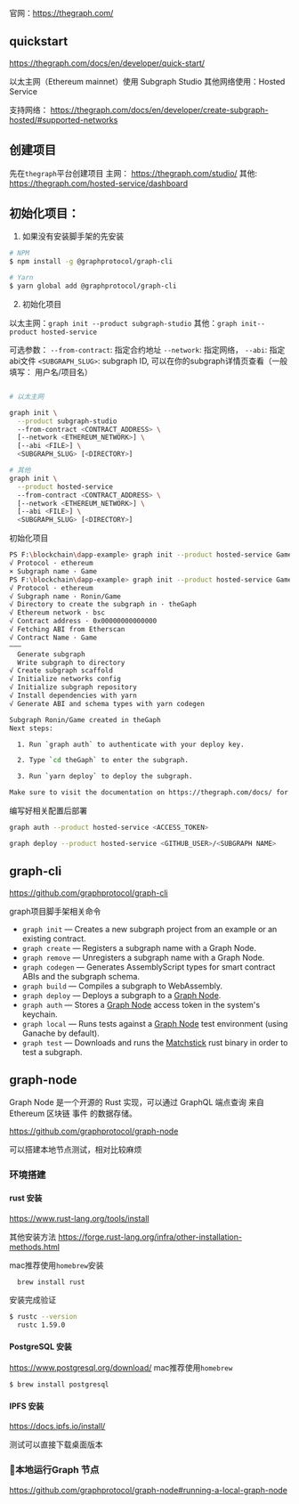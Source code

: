 
官网：https://thegraph.com/

## quickstart

https://thegraph.com/docs/en/developer/quick-start/

以太主网（Ethereum mainnet）使用 Subgraph Studio
其他网络使用：Hosted Service

支持网络：
https://thegraph.com/docs/en/developer/create-subgraph-hosted/#supported-networks

## 创建项目

先在`thegraph`平台创建项目
主网： https://thegraph.com/studio/
其他: https://thegraph.com/hosted-service/dashboard

## 初始化项目：

1. 如果没有安装脚手架的先安装

```bash
# NPM
$ npm install -g @graphprotocol/graph-cli

# Yarn
$ yarn global add @graphprotocol/graph-cli

```

2. 初始化项目

以太主网：`graph init --product subgraph-studio`
其他：`graph init--product hosted-service`

可选参数：
`--from-contract`: 指定合约地址
`--network`: 指定网络，
`--abi`: 指定abi文件
`<SUBGRAPH_SLUG>`: subgraph ID, 可以在你的subgraph详情页查看（一般填写： 用户名/项目名）

```bash

# 以太主网

graph init \
  --product subgraph-studio
  --from-contract <CONTRACT_ADDRESS> \
  [--network <ETHEREUM_NETWORK>] \
  [--abi <FILE>] \
  <SUBGRAPH_SLUG> [<DIRECTORY>]

# 其他
graph init \
  --product hosted-service
  --from-contract <CONTRACT_ADDRESS> \
  [--network <ETHEREUM_NETWORK>] \
  [--abi <FILE>] \
  <SUBGRAPH_SLUG> [<DIRECTORY>]

```

初始化项目

```bash
PS F:\blockchain\dapp-example> graph init --product hosted-service Game
√ Protocol · ethereum
× Subgraph name · Game
PS F:\blockchain\dapp-example> graph init --product hosted-service Game
√ Protocol · ethereum
√ Subgraph name · Ronin/Game
√ Directory to create the subgraph in · theGaph
√ Ethereum network · bsc
√ Contract address · 0x00000000000000
√ Fetching ABI from Etherscan
√ Contract Name · Game
———
  Generate subgraph
  Write subgraph to directory
√ Create subgraph scaffold
√ Initialize networks config
√ Initialize subgraph repository
√ Install dependencies with yarn
√ Generate ABI and schema types with yarn codegen

Subgraph Ronin/Game created in theGaph
Next steps:

  1. Run `graph auth` to authenticate with your deploy key.

  2. Type `cd theGaph` to enter the subgraph.

  3. Run `yarn deploy` to deploy the subgraph.

Make sure to visit the documentation on https://thegraph.com/docs/ for further information.
```

编写好相关配置后部署

```bash
graph auth --product hosted-service <ACCESS_TOKEN>

graph deploy --product hosted-service <GITHUB_USER>/<SUBGRAPH NAME>

```

## graph-cli
https://github.com/graphprotocol/graph-cli

graph项目脚手架相关命令

- `graph init` — Creates a new subgraph project from an example or an existing contract.
- `graph create` — Registers a subgraph name with a Graph Node.
- `graph remove` — Unregisters a subgraph name with a Graph Node.
- `graph codegen` — Generates AssemblyScript types for smart contract ABIs and the subgraph schema.
- `graph build` — Compiles a subgraph to WebAssembly.
- `graph deploy` — Deploys a subgraph to a [Graph Node](https://github.com/graphprotocol/graph-node).
- `graph auth` — Stores a [Graph Node](https://github.com/graphprotocol/graph-node) access token in the system's keychain.
- `graph local` — Runs tests against a [Graph Node](https://github.com/graphprotocol/graph-node) test environment (using Ganache by default).
- `graph test` — Downloads and runs the [Matchstick](https://github.com/LimeChain/matchstick) rust binary in order to test a subgraph.


## graph-node

Graph Node 是一个开源的 Rust 实现，可以通过 GraphQL 端点查询 来自 Ethereum 区块链 事件 的数据存储。

https://github.com/graphprotocol/graph-node

可以搭建本地节点测试，相对比较麻烦 

### 环境搭建

#### rust 安装
https://www.rust-lang.org/tools/install

其他安装方法
https://forge.rust-lang.org/infra/other-installation-methods.html

mac推荐使用`homebrew`安装
```bash
  brew install rust
```
安装完成验证
``` bash
$ rustc --version
  rustc 1.59.0
```

#### PostgreSQL 安装
https://www.postgresql.org/download/
mac推荐使用`homebrew`
```bash
$ brew install postgresql
```


#### IPFS 安装
https://docs.ipfs.io/install/

测试可以直接下载桌面版本

### 本地运行Graph 节点

https://github.com/graphprotocol/graph-node#running-a-local-graph-node





